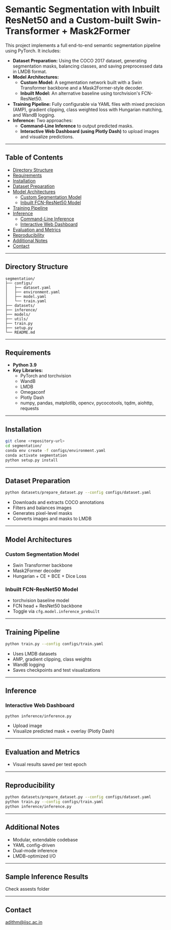 # Semantic Segmentation with Inbuilt ResNet50 and a Custom-built Swin-Transformer + Mask2Former

This project implements a full end-to-end semantic segmentation pipeline using PyTorch. It includes:
- **Dataset Preparation:** Using the COCO 2017 dataset, generating segmentation masks, balancing classes, and saving preprocessed data in LMDB format.
- **Model Architectures:**
  - **Custom Model:** A segmentation network built with a Swin Transformer backbone and a Mask2Former-style decoder.
  - **Inbuilt Model:** An alternative baseline using torchvision's FCN-ResNet50.
- **Training Pipeline:** Fully configurable via YAML files with mixed precision (AMP), gradient clipping, class weighted loss with Hungarian matching, and WandB logging.
- **Inference:** Two approaches:
  - **Command-Line Inference** to output predicted masks.
  - **Interactive Web Dashboard (using Plotly Dash)** to upload images and visualize predictions.

---

## Table of Contents
- [Directory Structure](#directory-structure)
- [Requirements](#requirements)
- [Installation](#installation)
- [Dataset Preparation](#dataset-preparation)
- [Model Architectures](#model-architectures)
  - [Custom Segmentation Model](#custom-segmentation-model)
  - [Inbuilt FCN-ResNet50 Model](#inbuilt-fcn-resnet50-model)
- [Training Pipeline](#training-pipeline)
- [Inference](#inference)
  - [Command-Line Inference](#command-line-inference)
  - [Interactive Web Dashboard](#interactive-web-dashboard)
- [Evaluation and Metrics](#evaluation-and-metrics)
- [Reproducibility](#reproducibility)
- [Additional Notes](#additional-notes)
- [Contact](#contact)

---

## Directory Structure

```
segmentation/
├── configs/
│   ├── dataset.yaml
│   ├── environment.yaml
│   ├── model.yaml
│   └── train.yaml
├── datasets/
├── inference/
├── models/
├── utils/
├── train.py
├── setup.py
└── README.md
```

---

## Requirements

- **Python 3.9**
- **Key Libraries:**
  - PyTorch and torchvision
  - WandB
  - LMDB
  - Omegaconf
  - Plotly Dash
  - numpy, pandas, matplotlib, opencv, pycocotools, tqdm, aiohttp, requests

---

## Installation

```bash
git clone <repository-url>
cd segmentation/
conda env create -f configs/environment.yaml
conda activate segmentation
python setup.py install
```

---

## Dataset Preparation

```bash
python datasets/prepare_dataset.py --config configs/dataset.yaml
```

- Downloads and extracts COCO annotations
- Filters and balances images
- Generates pixel-level masks
- Converts images and masks to LMDB

---

## Model Architectures

### Custom Segmentation Model

- Swin Transformer backbone
- Mask2Former decoder
- Hungarian + CE + BCE + Dice Loss

### Inbuilt FCN-ResNet50 Model

- torchvision baseline model
- FCN head + ResNet50 backbone
- Toggle via `cfg.model.inference_prebuilt`

---

## Training Pipeline

```bash
python train.py --config configs/train.yaml
```

- Uses LMDB datasets
- AMP, gradient clipping, class weights
- WandB logging
- Saves checkpoints and test visualizations

---

## Inference

### Interactive Web Dashboard

```bash
python inference/inference.py
```

- Upload image
- Visualize predicted mask + overlay (Plotly Dash)

---

## Evaluation and Metrics

- Visual results saved per test epoch

---

## Reproducibility

```bash
python datasets/prepare_dataset.py --config configs/dataset.yaml
python train.py --config configs/train.yaml
python inference/inference.py
```

---

## Additional Notes

- Modular, extendable codebase
- YAML config-driven
- Dual-mode inference
- LMDB-optimized I/O

---

## Sample Inference Results

Check assests folder

---

## Contact

adithm@iisc.ac.in
